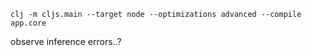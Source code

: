 ```
clj -m cljs.main --target node --optimizations advanced --compile app.core
```

observe inference errors..?

